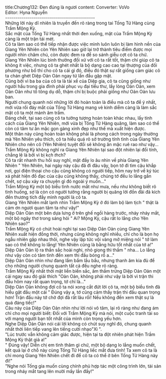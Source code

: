 title:Chương132: Đen đúng là ngươi
content:
Converter: VoVo<br>Editor: Hyna Nguyễn<br>---------------------------------------------<br>Những lời này dĩ nhiên là truyền đến rõ ràng trong tai Tống Tử Hàng cùng Trầm Mộng Kỳ.<br>Sắc mặt của Tống Tử Hàng nhất thời đen xuống, mặt của Trầm Mộng Kỳ càng là một trận tái mét.<br>Cô ta làm sao có thể tiếp nhận được việc mình luôn luôn bị làm hình nền của Giang Yên Nhiên còn Yên Nhiên sao giờ lại trở thành tiêu điểm được mọi người nhìn chăm chú, còn được đem ra để so sánh giễu cợt cô ta chứ.<br>Giang Yên Nhiên lúc bình thường đối xử với cô ta rất tốt, thậm chí giúp cô ta không ít việc, nhưng cô ta ghét nhất là bộ dạng cao cao tại thượng của đối phương như bố thí cho cô ta cái gì đó, điều đó thật sự rất giống cảm giác cô ta chán ghét Diệp Oản Oản ngay từ lần đầu gặp mặt.<br>Cũng bởi vì ba ba của cô ta là tài xế của Diệp gia, cô ta cũng giống như người hầu trong gia đình phải phục vụ đại tiểu thư, lấy lòng Oản Oản, xem Oản Oản như tổ tông dụ dỗ, thậm chí bị buộc phải giống như Oản Oản lưu ban.<br>Người chung quanh nói những lời đó hoàn toàn là điều mà cô ta để ý nhất, mới vừa rồi đáy mắt của Tống Tử Hàng mang vẻ kinh diễm càng là làm sắc mặt cô ta một mảnh âm trầm.<br>Đáng chết, tại sao cùng cô ta tưởng tượng hoàn toàn khác nhau, lấy tính cách của Giang Yên Nhiên, mới vừa bị Tống Tử Hàng quăng, làm sao có thể còn có tâm tư ăn mặc gọn gàng xinh đẹp như thế mà xuất hiện được.<br>Một thân này cũng hoàn toàn không phải là phong cách trong ngày thường mà Yên Nhiên yêu thích, cô ta hiểu quá rõ sở trường tính tình của Giang Yên Nhiên cho nên cô (Yên Nhiên) tuyệt đối sẽ không ăn mặc ruê rao như vậy...<br>Trầm Mộng Kỳ không nghĩ ra Giang Yên Nhiên tại sao đột nhiên lại đổi tính, chẳng lẽ là bởi vì bị k*ch th*ch?<br>Cô ta rất nhanh thu hồi suy nghĩ, mặt đầy lo âu nhìn về phía Giang Yên Nhiên " Yên Nhiên, hai ngày này cậu đã đi đâu vậy, bọn tớ đi tìm cậu khắp nơi, gọi điện thoại cho cậu cũng không có người tiếp, hôm nay trở về ký túc xá phát hiện đồ đạc của cậu cũng không thấy, chúng tớ đều lo lắng gần chết, sợ cậu xảy ra chuyện gì đó ngoài ý muốn..."<br>Trầm Mộng Kỳ một bộ biểu tình nước mắt như mưa, nếu như không biết rõ tình huống, sợ là còn có người tưởng rằng người bị quăng lời đồn đãi đả kích đến thương tích đầy mình người là cô ta.<br>Giang Yên Nhiên mắt lạnh nhìn Trầm Mộng Kỳ ở đó làm bộ làm tịch " thật là cám ơn ngươi quan tâm ta như vậy!"<br>Diệp Oản Oản một bên dựa lưng ở trên ghế ngồi hàng trước, nháy nháy mắt, một bộ ngây thơ trong sáng hỏi " Ai? Mộng Kỳ, cậu rất lo lắng cho Yên Nhiên sao?"<br>Trầm Mộng Kỳ có chút hoài nghi tại sao Diệp Oản Oản cùng Giang Yên Nhiên xuất hiện đồng thời, nhưng cũng không nghĩ nhiều, chỉ cho là bọn họ ngẫu nhiên gặp nhau thôi, nghe vậy lập tức vội vàng mở miệng nói " tớ làm sao có thể không lo lắng! Yên Nhiên cũng là bằng hữu tốt nhất của tớ a!"<br>Diệp Oản Oản lộ ra thần sắc hoài nghi, nhỏ giọng thì thầm " nha... Lo lắng như vậy còn có tâm tình đến xem thi đấu bóng rổ a..."<br>Diệp Oản Oản nhìn như đang lầm bầm lầu bầu, nhưng thanh âm kia đủ để cho những người chung quanh tất cả đều nghe rõ ràng.<br>Trầm Mộng Kỳ nhất thời mặt liền biến sắc, âm thầm trừng Diệp Oản Oản một cái ngay sau đó giải thích "Oản Oản, không phải như vậy là bởi vì trận thi đấu hôm nay rất quan trọng, tớ chỉ là..."<br>Diệp Oản Oản không đợi cô ta nói xong cắt đứt lời cô ta, một bộ biểu tình đã hiểu gật đầu một cái " Đúng vậy a, tớ cũng cảm thấy trận thi đấu quan trọng hơn! Trận đấu này tớ chờ đợi đã rất lâu rồi! Nếu không đến xem thật sự là quá đáng tiếc!"<br>Câu này của Diệp Oản Oản nhìn như lời nói vô tâm, lại rõ ràng như đang ám chỉ cho mọi người biết: Đối với Trầm Mộng Kỳ mà nói, một cuộc tranh tài so với mạng người bạn tốt nhất của mình còn trọng yếu hơn.<br>Nghe Diệp Oản Oản nói cái lời không có chút suy nghĩ đó, chung quanh nhất thời liên tiếp vang lên tiếng cười nhạo"Xì ".<br>"Lúc trước vẫn không cảm giác được, hiện tại ta đột nhiên phát hiện Trầm Mộng Kỳ thật giả a!"<br>" Đúng vậy! Diễn chị em tình thâm gì chứ, một bộ dạng lo lắng muốn chết, kết quả lại ở chỗ này cùng Tống Tử Hàng liếc mắt đưa tình! Ta xem cô ta là chỉ mong Giang Yên Nhiên chết đi để cô ta có thể ở bên Tống Tử Hàng này đi!"<br>"Nghe nói Tống gia muốn cùng chính phủ hợp tác một công trình lớn, tài sản trong nháy mắt tang lên mười mấy lần đấy!"